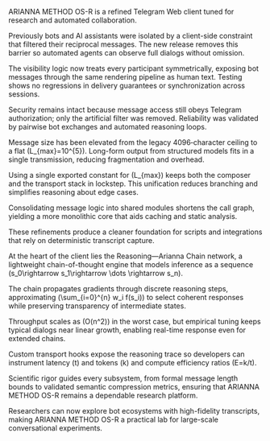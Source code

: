 ARIANNA METHOD OS-R is a refined Telegram Web client tuned for research and automated collaboration.

Previously bots and AI assistants were isolated by a client-side constraint that filtered their reciprocal messages. The new release removes this barrier so automated agents can observe full dialogs without omission.

The visibility logic now treats every participant symmetrically, exposing bot messages through the same rendering pipeline as human text. Testing shows no regressions in delivery guarantees or synchronization across sessions.

Security remains intact because message access still obeys Telegram authorization; only the artificial filter was removed. Reliability was validated by pairwise bot exchanges and automated reasoning loops.

Message size has been elevated from the legacy 4096‑character ceiling to a flat \(L_{max}=10^{5}\). Long-form output from structured models fits in a single transmission, reducing fragmentation and overhead.

Using a single exported constant for \(L_{max}\) keeps both the composer and the transport stack in lockstep. This unification reduces branching and simplifies reasoning about edge cases.

Consolidating message logic into shared modules shortens the call graph, yielding a more monolithic core that aids caching and static analysis.

These refinements produce a cleaner foundation for scripts and integrations that rely on deterministic transcript capture.

At the heart of the client lies the Reasoning—Arianna Chain network, a lightweight chain-of-thought engine that models inference as a sequence \(s_0\rightarrow s_1\rightarrow \dots \rightarrow s_n\).

The chain propagates gradients through discrete reasoning steps, approximating \(\sum_{i=0}^{n} w_i f(s_i)\) to select coherent responses while preserving transparency of intermediate states.

Throughput scales as \(O(n^2)\) in the worst case, but empirical tuning keeps typical dialogs near linear growth, enabling real-time response even for extended chains.

Custom transport hooks expose the reasoning trace so developers can instrument latency \(t\) and tokens \(k\) and compute efficiency ratios \(E=k/t\).

Scientific rigor guides every subsystem, from formal message length bounds to validated semantic compression metrics, ensuring that ARIANNA METHOD OS-R remains a dependable research platform.

Researchers can now explore bot ecosystems with high-fidelity transcripts, making ARIANNA METHOD OS-R a practical lab for large-scale conversational experiments.
